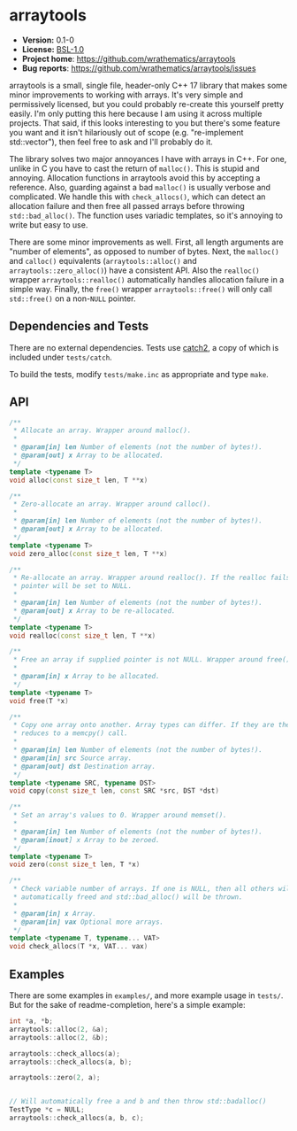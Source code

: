 # arraytools

* **Version:** 0.1-0
* **License:** [BSL-1.0](http://opensource.org/licenses/BSL-1.0)
* **Project home**: https://github.com/wrathematics/arraytools
* **Bug reports**: https://github.com/wrathematics/arraytools/issues


arraytools is a small, single file, header-only C++ 17 library that makes some minor improvements to working with arrays. It's very simple and permissively licensed, but you could probably re-create this yourself pretty easily. I'm only putting this here because I am using it across multiple projects. That said, if this looks interesting to you but there's some feature you want and it isn't hilariously out of scope (e.g. "re-implement std::vector"), then feel free to ask and I'll probably do it.

The library solves two major annoyances I have with arrays in C++. For one, unlike in C you have to cast the return of `malloc()`. This is stupid and annoying. Allocation functions in arraytools avoid this by accepting a reference. Also, guarding against a bad `malloc()` is usually verbose and complicated. We handle this with `check_allocs()`, which can detect an allocation failure and then free all passed arrays before throwing `std::bad_alloc()`. The function uses variadic templates, so it's annoying to write but easy to use.

There are some minor improvements as well. First, all length arguments are "number of elements", as opposed to number of bytes. Next, the `malloc()` and `calloc()` equivalents (`arraytools::alloc()` and `arraytools::zero_alloc()`) have a consistent API. Also the `realloc()` wrapper `arraytools::realloc()` automatically handles allocation failure in a simple way. Finally, the `free()` wrapper `arraytools::free()` will only call `std::free()` on a non-`NULL` pointer.



## Dependencies and Tests

There are no external dependencies. Tests use [catch2](https://github.com/catchorg/Catch2), a copy of which is included under `tests/catch`.

To build the tests, modify `tests/make.inc` as appropriate and type `make`.



## API

```C++
/**
 * Allocate an array. Wrapper around malloc().
 * 
 * @param[in] len Number of elements (not the number of bytes!).
 * @param[out] x Array to be allocated.
 */
template <typename T>
void alloc(const size_t len, T **x)

/**
 * Zero-allocate an array. Wrapper around calloc().
 * 
 * @param[in] len Number of elements (not the number of bytes!).
 * @param[out] x Array to be allocated.
 */
template <typename T>
void zero_alloc(const size_t len, T **x)

/**
 * Re-allocate an array. Wrapper around realloc(). If the realloc fails, the
 * pointer will be set to NULL.
 * 
 * @param[in] len Number of elements (not the number of bytes!).
 * @param[out] x Array to be re-allocated.
 */
template <typename T>
void realloc(const size_t len, T **x)

/**
 * Free an array if supplied pointer is not NULL. Wrapper around free().
 * 
 * @param[in] x Array to be allocated.
 */
template <typename T>
void free(T *x)

/** 
 * Copy one array onto another. Array types can differ. If they are the same, it
 * reduces to a memcpy() call.
 * 
 * @param[in] len Number of elements (not the number of bytes!).
 * @param[in] src Source array.
 * @param[out] dst Destination array.
 */
template <typename SRC, typename DST>
void copy(const size_t len, const SRC *src, DST *dst)

/**
 * Set an array's values to 0. Wrapper around memset().
 * 
 * @param[in] len Number of elements (not the number of bytes!).
 * @param[inout] x Array to be zeroed.
 */
template <typename T>
void zero(const size_t len, T *x)

/**
 * Check variable number of arrays. If one is NULL, then all others will be
 * automatically freed and std::bad_alloc() will be thrown.
 * 
 * @param[in] x Array.
 * @param[in] vax Optional more arrays.
 */
template <typename T, typename... VAT>
void check_allocs(T *x, VAT... vax)
```



## Examples

There are some examples in `examples/`, and more example usage in `tests/`. But for the sake of readme-completion, here's a simple example:

```c++
int *a, *b;
arraytools::alloc(2, &a);
arraytools::alloc(2, &b);

arraytools::check_allocs(a);
arraytools::check_allocs(a, b);

arraytools::zero(2, a);


// Will automatically free a and b and then throw std::badalloc()
TestType *c = NULL;
arraytools::check_allocs(a, b, c);
```
